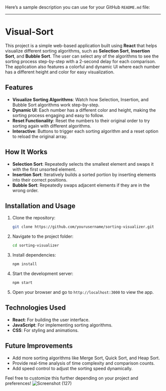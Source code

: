Here’s a sample description you can use for your GitHub `README.md` file:

---

# Visual-Sort

This project is a simple web-based application built using **React** that helps visualize different sorting algorithms, such as **Selection Sort**, **Insertion Sort**, and **Bubble Sort**. The user can select any of the algorithms to see the sorting process step-by-step with a 2-second delay for each comparison. The application also features a colorful and dynamic UI where each number has a different height and color for easy visualization.

## Features

- **Visualize Sorting Algorithms**: Watch how Selection, Insertion, and Bubble Sort algorithms work step-by-step.
- **Dynamic UI**: Each number has a different color and height, making the sorting process engaging and easy to follow.
- **Reset Functionality**: Reset the numbers to their original order to try sorting again with different algorithms.
- **Interactive**: Buttons to trigger each sorting algorithm and a reset option to reload the original array.
  
## How It Works

- **Selection Sort**: Repeatedly selects the smallest element and swaps it with the first unsorted element.
- **Insertion Sort**: Iteratively builds a sorted portion by inserting elements into their correct positions.
- **Bubble Sort**: Repeatedly swaps adjacent elements if they are in the wrong order.

## Installation and Usage

1. Clone the repository:
    ```bash
    git clone https://github.com/yourusername/sorting-visualizer.git
    ```

2. Navigate to the project folder:
    ```bash
    cd sorting-visualizer
    ```

3. Install dependencies:
    ```bash
    npm install
    ```

4. Start the development server:
    ```bash
    npm start
    ```

5. Open your browser and go to `http://localhost:3000` to view the app.

## Technologies Used

- **React**: For building the user interface.
- **JavaScript**: For implementing sorting algorithms.
- **CSS**: For styling and animations.

## Future Improvements

- Add more sorting algorithms like Merge Sort, Quick Sort, and Heap Sort.
- Provide real-time analysis of time complexity and comparison counts.
- Add speed control to adjust the sorting speed dynamically.

Feel free to customize this further depending on your project and preferences!
![Screenshot (127)](https://github.com/user-attachments/assets/d44a9077-03cd-4524-8c21-e771c1cf854b)
